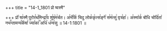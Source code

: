 +++
title = "14-1_1801 प्रो ष्वस्मै"

+++
प्रो꣡ ष्व꣢स्मै पुरोर꣣थ꣡मिन्द्रा꣢꣯य शू꣣ष꣡म꣢र्चत। अ꣣भी꣡के꣢ चिदु लोक꣣कृ꣢त्स꣣ङ्गे꣢ स꣣म꣡त्सु꣢ वृत्र꣣हा꣢। अ꣣स्मा꣡कं꣢ बोधि चोदि꣣ता꣡ नभ꣢꣯न्तामन्य꣣के꣡षां꣢ ज्या꣣का꣢꣫ अधि꣣ ध꣡न्व꣢सु ॥ 14-1:1801 ॥